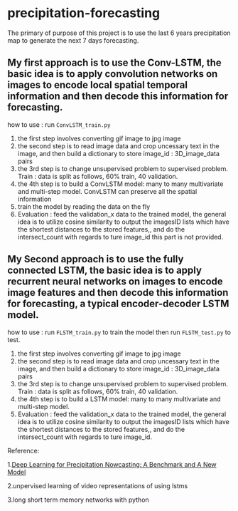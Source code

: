 # precipitation-forecasting

The primary of purpose of this project is to use the last 6 years precipitation map to generate the next 7 days forecasting.

## My first approach is to use the Conv-LSTM, the basic idea is to apply convolution networks on images to encode local spatial temporal information and then decode this information for forecasting.

how to  use :   run `ConvLSTM_train.py`

1. the first step involves converting gif image to jpg image
2. the second step is to read image data and crop uncessary text in the image, and then build a dictionary to store  image_id : 3D_image_data pairs
3. the 3rd step is to change unsupervised problem to supervised problem. Train : data is split as follows, 60% train, 40 validation.
4. the 4th step is to build a ConvLSTM model: many to many multivariate and multi-step model.  ConvLSTM can preserve all the spatial information
5. train the model by reading the data on the fly
6. Evaluation : feed the validation_x data to the trained model,  the general idea is to utilize cosine similarity to output the imagesID lists which have the
shortest distances to the stored features,, and do the intersect_count with regards to ture image_id
this part is not provided.


## My Second approach is to use the fully connected LSTM, the basic idea is to apply recurrent neural networks on images to encode image features and then decode this information for forecasting, a typical encoder-decoder LSTM model.

how to  use :   run `FLSTM_train.py` to train the model then run `FLSTM_test.py` to test.

1. the first step involves converting gif image to jpg image
2. the second step is to read image data and crop uncessary text in the image, and then build a dictionary to store  image_id : 3D_image_data pairs
3. the 3rd step is to change unsupervised problem to supervised problem. Train : data is split as follows, 60% train, 40 validation.
4. the 4th step is to build a LSTM model: many to many multivariate and multi-step model. 
6. Evaluation : feed the validation_x data to the trained model,  the general idea is to utilize cosine similarity to output the imagesID lists which have the shortest distances to the stored features,, and do the intersect_count with regards to ture image_id.

Reference: 


1.[Deep Learning for Precipitation Nowcasting: A Benchmark and A New Model](https://github.com/sxjscience/HKO-7)

2.unpervised learning of video representations of using lstms
                   
3.long short term memory networks with python
